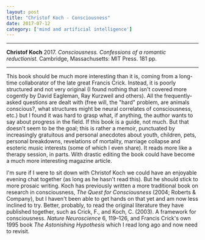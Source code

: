 ```yaml
---
layout: post
title: "Christof Koch - Consciousness"
date: 2017-07-12
category: ['mind and artificial intelligence']
---
```


***
<b>Christof Koch</b> 2017. _Consciousness.  Confessions of a romantic reductionist._ Cambridge, Massachusetts: MIT Press. 181 pp.

***
This book should be much more interesting than it is, coming from a long-time collaborator of the late great Francis Crick.  Instead, it is poorly structured and not very original (I found nothing that isn't covered more cogently by David Eagleman, Ray Kurzweil and others).  All the frequently-asked questions are dealt with (free will, the "hard" problem, are animals conscious?, what structures might be neural correlates of consciousness, etc.) but I found it was hard to grasp what, if anything, the author wants to say about progress in the field.  If this book is a guide, not much.  But that doesn't seem to be the goal; this is rather a memoir, punctuated by increasingly gratuitous and personal anecdotes about youth, children, pets, personal breakdowns, revelations of mortality, marriage collapse and esoteric music interests (some of which I even share).  It reads more like a therapy session, in parts.  With drastic editing the book could have become a much more interesting magazine article.

I'm sure if I were to sit down with Christof Koch we could have an enjoyable evening chat together (as long as he hasn't read this).  But he should stick to more prosaic writing.  Koch has previously written a more traditional book on research in consciousness, _The Quest for Consciousness_ (2004; Roberts & Company), but I haven't been able to get hands on that yet and  am now less inclined to try.  Better, probably, to read the original literature they have published together, such as Crick, F., and Koch, C. (2003). A framework for consciousness. _Nature Neuroscience_ 6, 119–126, and Francis Crick's own 1995 book _The Astonishing Hypothesis_ which I read long ago and now need to revisit. 
